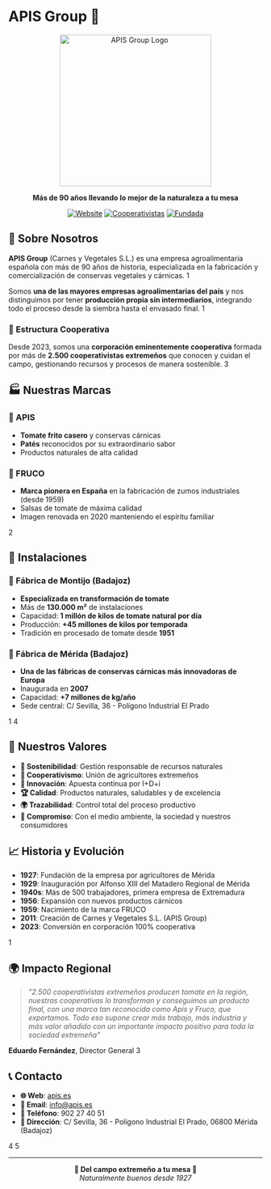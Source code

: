 # APIS Group 🍅

<div align="center">
  <img src="https://apis.es/wp-content/uploads/2020/10/logo-apis-group.png" alt="APIS Group Logo" width="300">
  
  **Más de 90 años llevando lo mejor de la naturaleza a tu mesa**
  
  [![Website](https://img.shields.io/badge/Website-apis.es-red)](https://apis.es)
  [![Cooperativistas](https://img.shields.io/badge/Cooperativistas-2500+-green)](https://apis.es)
  [![Fundada](https://img.shields.io/badge/Fundada-1927-blue)](https://apis.es)
</div>

## 🌟 Sobre Nosotros

**APIS Group** (Carnes y Vegetales S.L.) es una empresa agroalimentaria española con más de 90 años de historia, especializada en la fabricación y comercialización de conservas vegetales y cárnicas. <mcreference link="https://apis.es/en/history/" index="1">1</mcreference>

Somos **una de las mayores empresas agroalimentarias del país** y nos distinguimos por tener **producción propia sin intermediarios**, integrando todo el proceso desde la siembra hasta el envasado final. <mcreference link="https://apis.es/en/history/" index="1">1</mcreference>

### 🤝 Estructura Cooperativa

Desde 2023, somos una **corporación eminentemente cooperativa** formada por más de **2.500 cooperativistas extremeños** que conocen y cuidan el campo, gestionando recursos y procesos de manera sostenible. <mcreference link="https://apis.es/2023/02/08/carnes-y-vegetales-pasa-a-ser-una-empresa-eminentemente-cooperativa/" index="3">3</mcreference>

## 🏭 Nuestras Marcas

### 🍅 APIS
- **Tomate frito casero** y conservas cárnicas
- **Patés** reconocidos por su extraordinario sabor
- Productos naturales de alta calidad

### 🧃 FRUCO
- **Marca pionera en España** en la fabricación de zumos industriales (desde 1959)
- Salsas de tomate de máxima calidad
- Imagen renovada en 2020 manteniendo el espíritu familiar

<mcreference link="https://apis.es/en/" index="2">2</mcreference>

## 🏢 Instalaciones

### 📍 Fábrica de Montijo (Badajoz)
- **Especializada en transformación de tomate**
- Más de **130.000 m²** de instalaciones
- Capacidad: **1 millón de kilos de tomate natural por día**
- Producción: **+45 millones de kilos por temporada**
- Tradición en procesado de tomate desde **1951**

### 📍 Fábrica de Mérida (Badajoz)
- **Una de las fábricas de conservas cárnicas más innovadoras de Europa**
- Inaugurada en **2007**
- Capacidad: **+7 millones de kg/año**
- Sede central: C/ Sevilla, 36 - Polígono Industrial El Prado

<mcreference link="https://apis.es/en/history/" index="1">1</mcreference> <mcreference link="https://apis.es/en/contact-us/" index="4">4</mcreference>

## 🌱 Nuestros Valores

- **🌿 Sostenibilidad**: Gestión responsable de recursos naturales
- **🤝 Cooperativismo**: Unión de agricultores extremeños
- **🔬 Innovación**: Apuesta continua por I+D+i
- **🏆 Calidad**: Productos naturales, saludables y de excelencia
- **🌍 Trazabilidad**: Control total del proceso productivo
- **💚 Compromiso**: Con el medio ambiente, la sociedad y nuestros consumidores

## 📈 Historia y Evolución

- **1927**: Fundación de la empresa por agricultores de Mérida
- **1929**: Inauguración por Alfonso XIII del Matadero Regional de Mérida
- **1940s**: Más de 500 trabajadores, primera empresa de Extremadura
- **1956**: Expansión con nuevos productos cárnicos
- **1959**: Nacimiento de la marca FRUCO
- **2011**: Creación de Carnes y Vegetales S.L. (APIS Group)
- **2023**: Conversión en corporación 100% cooperativa

<mcreference link="https://apis.es/en/history/" index="1">1</mcreference>

## 🌍 Impacto Regional

> *"2.500 cooperativistas extremeños producen tomate en la región, nuestras cooperativas lo transforman y conseguimos un producto final, con una marca tan reconocida como Apis y Fruco, que exportamos. Todo eso supone crear más trabajo, más industria y más valor añadido con un importante impacto positivo para toda la sociedad extremeña"*

**Eduardo Fernández**, Director General <mcreference link="https://apis.es/2023/02/08/carnes-y-vegetales-pasa-a-ser-una-empresa-eminentemente-cooperativa/" index="3">3</mcreference>

## 📞 Contacto

- **🌐 Web**: [apis.es](https://apis.es)
- **📧 Email**: info@apis.es
- **📱 Teléfono**: 902 27 40 51
- **📍 Dirección**: C/ Sevilla, 36 - Polígono Industrial El Prado, 06800 Mérida (Badajoz)

<mcreference link="https://apis.es/en/contact-us/" index="4">4</mcreference> <mcreference link="https://apis.es/en/quality-policy/" index="5">5</mcreference>

---

<div align="center">
  <strong>🍅 Del campo extremeño a tu mesa 🍅</strong>
  <br>
  <em>Naturalmente buenos desde 1927</em>
</div>
